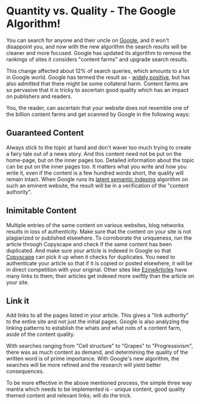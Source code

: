 # Quantity vs. Quality - The Google Algorithm!

You can search for anyone and their uncle on <a href="http://www.google.com/">Google</a>, and it won't disappoint you, and now with the new algorithm the search results will be cleaner and more focused. Google has updated its algorithm to remove the rankings of sites it considers "content farms" and upgrade search results. 

This change affected about 12% of search queries, which amounts to a lot in Google world. Google has termed the result as - <a href="http://www.wired.com/epicenter/2011/03/google-spam-side-effects/">widely positive</a>, but has also admitted that there might be some collateral harm. Content farms are so pervasive that it is tricky to ascertain good quality which has an impact on publishers and readers. 

You, the reader, can ascertain that your website does not resemble one of the billion content farms and get scanned by Google in the following ways: 

## Guaranteed Content

Always stick to the topic at hand and don't waver too much trying to create a fairy tale out of a news story. And this content need not be put on the home-page, but on the inner pages too. Detailed information about the topic can be put on the inner pages too. It matters what you write and how you write it, even if the content is a few hundred words short, the quality will remain intact. When Google runs its <a href="http://en.wikipedia.org/wiki/Latent_semantic_indexing">latent semantic indexing</a> algorithm on such an eminent website, the result will be in a verification of the "content authority". 

## Inimitable Content

Multiple entries of the same content on various websites, blog networks results in loss of authenticity. Make sure that the content on your site is not plagiarized or published elsewhere. To corroborate the uniqueness, run the article through Copyscape and check if the same content has been duplicated. And make sure your article is indexed in Google so that <a href="http://www.copyscape.com/">Copyscape</a> can pick it up when it checks for duplicates. You need to authenticate your article so that if it is copied or posted elsewhere, it will be in direct competition with your original. Other sites like <a href="http://ezinearticles.com/">EzineArticles</a> have many links to them; their articles get indexed more swiftly than the article on your site. 

## Link it

Add links to all the pages listed in your article. This gives a "link authority" to the entire site and not just the initial pages. Google is also analyzing the linking patterns to establish the whats and what nots of a content farm, aside of the content quality. 

With searches ranging from "Cell structure" to "Grapes" to "Progressivism", there was as much content as demand, and determining the quality of the written word is of prime importance. With Google's new algorithm, the searches will be more refined and the research will yield better consequences. 

To be more effective in the above mentioned process, the simple three way mantra which needs to be implemented is - unique content, good quality themed content and relevant links; will do the trick.
